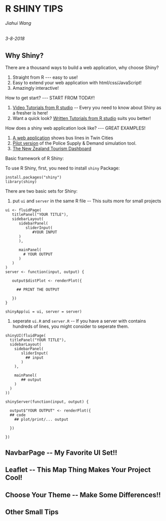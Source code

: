 # R SHINY TIPS
###### Jiahui Wang
###### 3-8-2018

## Why Shiny?

There are a thousand ways to build a web application, why choose Shiny?

1. Straight from R --- easy to use!
1. Easy to extend your web application with html/css/JavaScript!
1. Amazingly interactive!


How to get start? --- START FROM TODAY!

1. [Video Tutorials from R studio](https://vimeo.com/rstudioinc/review/131218530/212d8a5a7a/#t=0m0s) -- Every you need to know about Shiny as a fresher is here!
1. Want a quick look? [Written Tutorials from R studio](https://shiny.rstudio.com/tutorial/written-tutorial/lesson1/) suits you better!


How does a shiny web application look like? --- GREAT EXAMPLES!

1. [A web application](https://shiny.rstudio.com/gallery/bus-dashboard.html) shows bus lines in Twin Cities
1. [Pilot version](https://gallery.shinyapps.io/TSupplyDemand/) of the Police Supply & Demand simulation tool.
1. [The New Zealand Tourism Dashboard](https://mbienz.shinyapps.io/tourism_dashboard_prod/)


Basic framework of R Shiny:

To use R Shiny, first, you need to install `shiny` Package:
```
install.packages("shiny")
library(shiny)
```
There are two basic sets for Shiny: 

1. put `ui` and `server` in the same R file -- This suits more for small projects
```
ui <- fluidPage(
   titlePanel("YOUR TITLE"),
   sidebarLayout(
      sidebarPanel(
         sliderInput(
            #YOUR INPUT
      )
      ),
          
      mainPanel(
        # YOUR OUTPUT
      )
   )
)
server <- function(input, output) {
   
   output$distPlot <- renderPlot({
     
     ## PRINT THE OUTPUT
     
   })
}

shinyApp(ui = ui, server = server)

```

1. seperate `ui.R` and `server.R` -- If you have a server with contains hundreds of lines, you might consider to seperate them.
```
shinyUI(fluidPage(
  titlePanel("YOUR TITLE"), 
  sidebarLayout(
    sidebarPanel(
       sliderInput(
         ## input
       )
    ),
   
    mainPanel(
       ## output
    )
  )
))

```
```
shinyServer(function(input, output) {
   
  output$"YOUR OUTPUT" <- renderPlot({
  ## code 
    ## plot/print/... output
  
  })
  
})

```


## NavbarPage -- My Favorite UI Set!!



## Leaflet -- This Map Thing Makes Your Project Cool!



## Choose Your Theme -- Make Some Differences!!


## Other Small Tips
